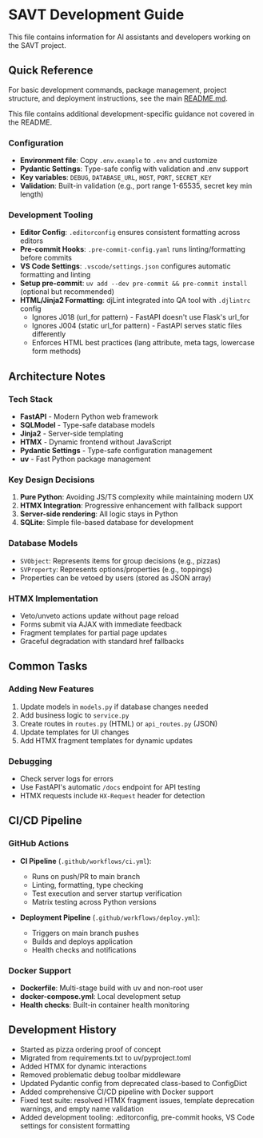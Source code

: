 # SAVT Development Guide

This file contains information for AI assistants and developers working on the SAVT project.

## Quick Reference

For basic development commands, package management, project structure, and deployment instructions, see the main [README.md](./README.md).

This file contains additional development-specific guidance not covered in the README.

### Configuration

- **Environment file**: Copy `.env.example` to `.env` and customize
- **Pydantic Settings**: Type-safe config with validation and .env support
- **Key variables**: `DEBUG`, `DATABASE_URL`, `HOST`, `PORT`, `SECRET_KEY`
- **Validation**: Built-in validation (e.g., port range 1-65535, secret key min length)

### Development Tooling

- **Editor Config**: `.editorconfig` ensures consistent formatting across editors
- **Pre-commit Hooks**: `.pre-commit-config.yaml` runs linting/formatting before commits
- **VS Code Settings**: `.vscode/settings.json` configures automatic formatting and linting
- **Setup pre-commit**: `uv add --dev pre-commit && pre-commit install` (optional but recommended)
- **HTML/Jinja2 Formatting**: djLint integrated into QA tool with `.djlintrc` config
  - Ignores J018 (url_for pattern) - FastAPI doesn't use Flask's url_for
  - Ignores J004 (static url_for pattern) - FastAPI serves static files differently
  - Enforces HTML best practices (lang attribute, meta tags, lowercase form methods)


## Architecture Notes

### Tech Stack

- **FastAPI** - Modern Python web framework
- **SQLModel** - Type-safe database models
- **Jinja2** - Server-side templating
- **HTMX** - Dynamic frontend without JavaScript
- **Pydantic Settings** - Type-safe configuration management
- **uv** - Fast Python package management


### Key Design Decisions

1. **Pure Python**: Avoiding JS/TS complexity while maintaining modern UX
2. **HTMX Integration**: Progressive enhancement with fallback support
3. **Server-side rendering**: All logic stays in Python
4. **SQLite**: Simple file-based database for development

### Database Models

- `SVObject`: Represents items for group decisions (e.g., pizzas)
- `SVProperty`: Represents options/properties (e.g., toppings)
- Properties can be vetoed by users (stored as JSON array)

### HTMX Implementation

- Veto/unveto actions update without page reload
- Forms submit via AJAX with immediate feedback
- Fragment templates for partial page updates
- Graceful degradation with standard href fallbacks

## Common Tasks

### Adding New Features

1. Update models in `models.py` if database changes needed
2. Add business logic to `service.py`
3. Create routes in `routes.py` (HTML) or `api_routes.py` (JSON)
4. Update templates for UI changes
5. Add HTMX fragment templates for dynamic updates

### Debugging

- Check server logs for errors
- Use FastAPI's automatic `/docs` endpoint for API testing
- HTMX requests include `HX-Request` header for detection

## CI/CD Pipeline

### GitHub Actions

- **CI Pipeline** (`.github/workflows/ci.yml`):

  - Runs on push/PR to main branch
  - Linting, formatting, type checking
  - Test execution and server startup verification
  - Matrix testing across Python versions

- **Deployment Pipeline** (`.github/workflows/deploy.yml`):
  - Triggers on main branch pushes
  - Builds and deploys application
  - Health checks and notifications

### Docker Support

- **Dockerfile**: Multi-stage build with uv and non-root user
- **docker-compose.yml**: Local development setup
- **Health checks**: Built-in container health monitoring

## Development History

- Started as pizza ordering proof of concept
- Migrated from requirements.txt to uv/pyproject.toml
- Added HTMX for dynamic interactions
- Removed problematic debug toolbar middleware
- Updated Pydantic config from deprecated class-based to ConfigDict
- Added comprehensive CI/CD pipeline with Docker support
- Fixed test suite: resolved HTMX fragment issues, template deprecation warnings, and empty name validation
- Added development tooling: .editorconfig, pre-commit hooks, VS Code settings for consistent formatting
